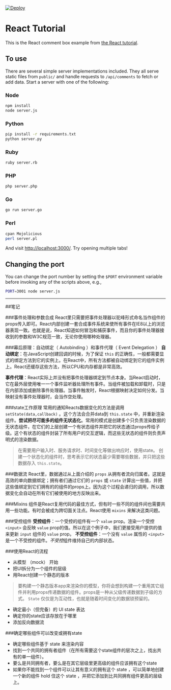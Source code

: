 [![Deploy](https://www.herokucdn.com/deploy/button.png)](https://heroku.com/deploy)

# React Tutorial

This is the React comment box example from [the React tutorial](http://facebook.github.io/react/docs/tutorial.html).

## To use

There are several simple server implementations included. They all serve static files from `public/` and handle requests to `/api/comments` to fetch or add data. Start a server with one of the following:

### Node

```sh
npm install
node server.js
```

### Python

```sh
pip install -r requirements.txt
python server.py
```

### Ruby
```sh
ruby server.rb
```

### PHP
```sh
php server.php
```

### Go
```sh
go run server.go
```

### Perl

```sh
cpan Mojolicious
perl server.pl
```

And visit <http://localhost:3000/>. Try opening multiple tabs!

## Changing the port

You can change the port number by setting the `$PORT` environment variable before invoking any of the scripts above, e.g.,

```sh
PORT=3001 node server.js
```



---
##笔记

###事件处理和参数合成
React里只需要把事件处理器以驼峰形式命名当作组件的props传入即可。React内部创建一套合成事件系统来使所有事件在IE8以上的浏览器表现一致。也就是说，React知道如何冒泡和捕获事件，而且你的事件处理器接收到的参数和W3C规范一致，无论你使用哪种处理器。

###幕后原理：自动绑定（ Autobinding ）和事件代理（ Event Delegation ）
**自动绑定**：在JavaScript创建回调的时候，为了保证 `this` 的正确性，一般都需要显式的绑定方法到它的实例上。在React中，所有方法都被自动绑定到它的组件实例上。React还缓存这些方法，所以CPU和内存都是非常高效。

**事件代理**：React实际上并没有把事件处理器绑定到节点本身。当React启动时，它在最外层使用唯一一个事件监听器处理所有事件。当组件被加载和卸载时，只是在内部添加或删除事件处理器。当事件触发时，React根据映射决定如何分发。当映射没有事件处理器时，会当作空处理。

###state工作原理
常用的通知Reacts数据变化的方法是调用 `setState(data,callback)` 。这个方法会合并data到 `this.state` 中，并重新渲染组件。**尝试把尽可能多的组件无状态化**。常用的模式是创建多个只负责渲染数据的无状态组件，在它们的上层创建一个有状态组件并把它的状态通过props传给子级。这个有状态的组件封装了所有用户的交互逻辑，而这些无状态的组件则负责声明式的渲染数据。

> 在需要用户输入时、服务请求时、时间变化等做出响应时，使用state。
> 创建一个状态化的组件时，思考表示它的状态最少需要哪些数据，并只把这些数据存入 `this.state`。

###数据流
React里，数据通过从上面介绍的 `props` 从拥有者流向归属者。这就是高效的单向数据绑定；拥有者们通过它们的 `props` 或 `state` 计算出一些值，并把这些值绑定到它们拥有的的组件的props上。因为这个过程会递归的调用，所以数据变化会自动在所有它们被使用的地方反映出来。

###Mixins
组件是React复用代码的最佳方式，但有时一些不同的组件间也需要共用一些功能。有时会被成为跨切面关注点。React使用 `mixins` 来解决这类问题。

###受控组件
**受控组件**：一个受控的组件有一个 `value` prop。渲染一个受控 `<input>` 会反映 `value` prop的值。所以在这个例子中，我们更接受用户提供的值来更新 `input` 组件的 `value` prop。
**不受控组件**：一个没有 `value` 属性的 `<input>` 是一个不受控的组件。*不受控*组件维持自己的内部状态。

###使用React的流程
* 从模型 （mock） 开始
* 把UI拆分为一个组件的层级
* 用React创建一个静态的版本
> 要构建一个静态版本app来渲染你的模型，你将会想到构建一个重用其它组件并利用props传递数据的组件。props是一种从父级传递数据到子级的方式。 `State` 仅仅是为互动性，也就是随着时间变化的数据锁预留的。
* 确定最小（但完备）的 UI state 表达
* 确定你的state应该存放在于哪里
* 添加反向数据流

###确定哪些组件可以改变或拥有state
* 确定哪些组件基于 state 来渲染内容
* 找到一个共同的拥有者组件（在所有需要这个state组件的层次之上，找出共有的单一组件）。
* 要么是共同拥有者，要么是在其它层级里更高级的组件应该拥有这个state
* 如果你不能找到一个组件可以让其有意义的拥有这个 state ，可以简单地创建一个新的组件 hold 住这个 state ，并把它添加到比共同拥有组件更高的层级上。





